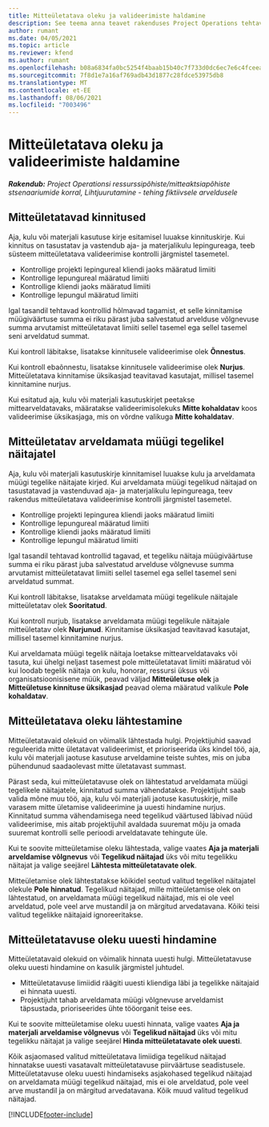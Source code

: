 ```yaml
---
title: Mitteületatava oleku ja valideerimiste haldamine
description: See teema anna teavet rakenduses Project Operations tehtavatest mitteületatava limiidi kontrollidest.
author: rumant
ms.date: 04/05/2021
ms.topic: article
ms.reviewer: kfend
ms.author: rumant
ms.openlocfilehash: b08a6834fa0bc5254f4baab15b40c7f733d0dc6ec7e6c4fceea2836e5e4c656a
ms.sourcegitcommit: 7f8d1e7a16af769adb43d1877c28fdce53975db8
ms.translationtype: MT
ms.contentlocale: et-EE
ms.lasthandoff: 08/06/2021
ms.locfileid: "7003496"
---
```

# <a name="manage-not-to-exceed-status-and-validations"></a>Mitteületatava oleku ja valideerimiste haldamine 

_**Rakendub:** Project Operationsi ressurssipõhiste/mitteaktsiapõhiste stsenaariumide korral,  Lihtjuurutamine - tehing fiktiivsele arveldusele_

## <a name="not-to-exceed-on-approvals"></a>Mitteületatavad kinnitused

Aja, kulu või materjali kasutuse kirje esitamisel luuakse kinnituskirje. Kui kinnitus on tasustatav ja vastendub aja- ja materjalikulu lepingureaga, teeb süsteem mitteületatava valideerimise kontrolli järgmistel tasemetel.

  - Kontrollige projekti lepingureal kliendi jaoks määratud limiiti
  - Kontrollige lepungureal määratud limiiti
  - Kontrollige kliendi jaoks määratud limiiti
  - Kontrollige lepungul määratud limiiti

Igal tasandil tehtavad kontrollid hõlmavad tagamist, et selle kinnitamise müügiväärtuse summa ei riku pärast juba salvestatud arvelduse võlgnevuse summa arvutamist mitteületatavat limiiti sellel tasemel ega sellel tasemel seni arveldatud summat.

Kui kontroll läbitakse, lisatakse kinnitusele valideerimise olek **Õnnestus**.

Kui kontroll ebaõnnestu, lisatakse kinnitusele valideerimise olek **Nurjus**. Mitteületatava kinnitamise üksikasjad teavitavad kasutajat, millisel tasemel kinnitamine nurjus.

Kui esitatud aja, kulu või materjali kasutuskirjet peetakse mittearveldatavaks, määratakse valideerimisolekuks **Mitte kohaldatav** koos valideerimise üksikasjaga, mis on võrdne valikuga **Mitte kohaldatav**.

## <a name="not-to-exceed-on-unbilled-sales-actuals"></a>Mitteületatav arveldamata müügi tegelikel näitajatel

Aja, kulu või materjali kasutuskirje kinnitamisel luuakse kulu ja arveldamata müügi tegelike näitajate kirjed. Kui arveldamata müügi tegelikud näitajad on tasustatavad ja vastenduvad aja- ja materjalikulu lepingureaga, teev rakendus mitteületatava valideerimise kontrolli järgmistel tasemetel.

  - Kontrollige projekti lepingurea kliendi jaoks määratud limiiti
  - Kontrollige lepungureal määratud limiiti
  - Kontrollige kliendi jaoks määratud limiiti
  - Kontrollige lepungul määratud limiiti

Igal tasandil tehtavad kontrollid tagavad, et tegeliku näitaja müügiväärtuse summa ei riku pärast juba salvestatud arvelduse võlgnevuse summa arvutamist mitteületatavat limiiti sellel tasemel ega sellel tasemel seni arveldatud summat.

Kui kontroll läbitakse, lisatakse arveldamata müügi tegelikule näitajale mitteületatav olek **Sooritatud**.

Kui kontroll nurjub, lisatakse arveldamata müügi tegelikule näitajale mitteületatav olek **Nurjunud**. Kinnitamise üksikasjad teavitavad kasutajat, millisel tasemel kinnitamine nurjus.

Kui arveldamata müügi tegelik näitaja loetakse mittearveldatavaks või tasuta, kui ühelgi neljast tasemest pole mitteületatavat limiiti määratud või kui loodab tegelik näitaja on kulu, honorar, ressursi üksus või organisatsioonisisene müük, peavad väljad **Mitteületuse olek** ja **Mitteületuse kinnituse üksikasjad** peavad olema määratud valikule **Pole kohaldatav**.

## <a name="reset-the-not-to-exceed-status"></a>Mitteületatava oleku lähtestamine

Mitteületatavaid olekuid on võimalik lähtestada hulgi. Projektijuhid saavad reguleerida mitte ületatavat valideerimist, et prioriseerida üks kindel töö, aja, kulu või materjali jaotuse kasutuse arveldamine teiste suhtes, mis on juba pühendunud saadaolevast mitte ületatavast summast.

Pärast seda, kui mitteületatavuse olek on lähtestatud arveldamata müügi tegelikele näitajatele, kinnitatud summa vähendatakse. Projektijuht saab valida mõne muu töö, aja, kulu või materjali jaotuse kasutuskirje, mille varasem mitte ületamise valideerimine ja uuesti hindamine nurjus. Kinnitatud summa vähendamisega need tegelikud väärtused läbivad nüüd valideerimise, mis aitab projektijuhil avaldada suuremat mõju ja omada suuremat kontrolli selle perioodi arveldatavate tehingute üle.

Kui te soovite mitteületamise oleku lähtestada, valige vaates **Aja ja materjali arveldamise võlgnevus** või **Tegelikud näitajad** üks või mitu tegelikku näitajat ja valige seejärel **Lähtesta mitteületatavate olek**.

Mitteületamise olek lähtestatakse kõikidel seotud valitud tegelikel näitajatel olekule **Pole hinnatud**. Tegelikud näitajad, mille mitteületamise olek on lähtestatud, on arveldamata müügi tegelikud näitajad, mis ei ole veel arveldatud, pole veel arve mustandil ja on märgitud arvedatavana. Kõiki teisi valitud tegelikke näitajaid ignoreeritakse.

## <a name="reevaluate-not-to-exceed-status"></a>Mitteületatavuse oleku uuesti hindamine

Mitteületatavaid olekuid on võimalik hinnata uuesti hulgi. Mitteületatavuse oleku uuesti hindamine on kasulik järgmistel juhtudel.

  - Mitteületatavuse limiidid räägiti uuesti kliendiga läbi ja tegelikke näitajaid ei hinnata uuesti.
  - Projektijuht tahab arveldamata müügi võlgnevuse arveldamist täpsustada, prioriseerides ühte tööorganit teise ees.

Kui te soovite mitteületamise oleku uuesti hinnata, valige vaates **Aja ja materjali arveldamise võlgnevus** või **Tegelikud näitajad** üks või mitu tegelikku näitajat ja valige seejärel **Hinda mitteületatavate olek uuesti**.

Kõik asjaomased valitud mitteületatava limiidiga tegelikud näitajad hinnatakse uuesti vasatavalt mitteületatavuse piirväärtuse seadistusele. Mitteületatavuse oleku uuesti hindamiseks asjakohased tegelikud näitajad on arveldamata müügi tegelikud näitajad, mis ei ole arveldatud, pole veel arve mustandil ja on märgitud arvedatavana. Kõik muud valitud tegelikud näitajad.


[!INCLUDE[footer-include](../../includes/footer-banner.md)]
